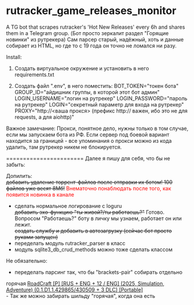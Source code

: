# rutracker_game_releases_monitor
A TG bot that scrapes rutracker's 'Hot New Releases' every 6h and shares them in a Telegram group.
(Бот просто зеркалит раздел "Горящие новинки" из рутрекера)
Сам парсер старый, надёжный, хоть и данные собирает из HTML, но где то с 19 года он точно не ломался ни разу.

Install:
1. Создать виртуальное окружение и установить в него requirements.txt

2. Создать файл ".env", в него поместить:
BOT_TOKEN="токен бота"
GROUP_ID="айдишник группы, в которой этот бот админ"
LOGIN_USERNAME="логин на рутрекер"
LOGIN_PASSWORD="пароль на рутрекер"
LOGIN="секретный параметр для входа на рутрекер"
PROXY="http://<ваша прокся> (префикс http:// важен, ибо это не для requests, а для aiohttp)"

Важное замечание:
Прокси, понятное дело, нужны только в том случае, если мы запускаем бота из РФ. Если сервер под боевой вариант находится за границей - все упоминания о прокси можно из кода удалить, там рутрекер никем не блокируется.

======================= Далее я пишу для себя, что бы не забыть:<br>

Допилить:<br>
<del>добавить удаление торрент-файлов после отправки их ботом! 100 файлов уже весят 8Мб!</del> <font color="red">Внематочно понаблюдать после того, как появится новинка в канале</font><br>
- сделать нормальное логирование с loguru<br>
<del>добавить эхо-функцию "ты живой?/ты работаешь?"</del> Готово. Вопросом "Работаешь?" боту в личку мы узнаем, работает он или лежит.<br>
<del>создать службу и добавить в автозагрузку (сейчас бот просто руками запущен)</del><br>
- переделать модуль rutracker_parser в класс<br>
- модуль sqlite3_db_crud_methods можно тоже сделать классом<br>

Не обязательно:
- переделать парсинг так, что бы "brackets-pair" собирать отдельно 
<div class="wbr t-title">
	<span class="ttp-label ttp-hot">горячая</span>
	<a data-topic_id="6695479" class="med tLink tt-text ts-text hl-tags bold tags-initialized" href="viewtopic.php?t=6695479">RoadCraft
		<span class="brackets-pair">[P]</span>
		<span class="brackets-pair">[RUS + ENG + 12 / ENG]</span>
		<span class="brackets-pair">(2025, Simulation, Adventure)</span>
		<span class="brackets-pair">(0.<wbr>1.<wbr>D1.<wbr>1.<wbr>429865/430509 + 3 DLC)</span>
		<span class="brackets-pair">[Portable]</span>
	</a>
</div>
- Так же можно забирать шильду "горячая", когда она есть
